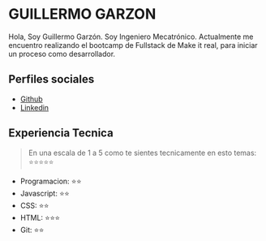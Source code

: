 # GUILLERMO GARZON

Hola, Soy Guillermo Garzón. Soy Ingeniero Mecatrónico. Actualmente me encuentro realizando el bootcamp de Fullstack de Make it real, para iniciar un proceso como desarrollador.

## Perfiles sociales

- [Github](https://github.com/GuilleGarzon)
- [Linkedin](https://www.linkedin.com/in/guillermo-garz%C3%B3n-499094184/)


## Experiencia Tecnica
> En una escala de 1 a 5 como te sientes tecnicamente en esto temas:  ⭐️⭐️⭐️⭐️⭐️

- Programacion: ⭐️⭐️
- Javascript: ⭐️⭐️
- CSS: ⭐️⭐️
- HTML: ⭐️⭐️⭐️
- Git: ⭐️⭐️
